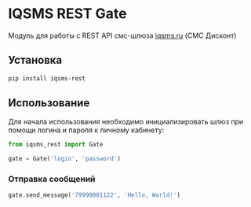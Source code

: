 # IQSMS REST Gate

Модуль для работы с REST API смс-шлюза [iqsms.ru](https://iqsms.ru/) (СМС Дисконт)

## Установка

```bash
pip install iqsms-rest
```

## Использование

Для начала использования необходимо инициализировать шлюз при помощи логина и пароля к личному кабинету:
```python
from iqsms_rest import Gate

gate = Gate('login', 'password')
```

### Отправка сообщений

```python
gate.send_message('79990001122', 'Hello, World!')
```
